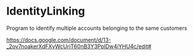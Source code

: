 # IdentityLinking
Program to identify multiple accounts belonging to the same customers

https://docs.google.com/document/d/13-_2ov7noakerXdFXyWcUriT60nB3Y3PplDw4iYHU4c/edit#

